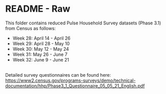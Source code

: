 # README - Raw
This folder contains reduced Pulse Household Survey datasets (Phase 3.1) from Census as follows: </br>
  - Week 28: April 14 - April 26
  - Week 29: April 28 - May 10
  - Week 30: May 12 - May 24
  - Week 31: May 26 - June 7
  - Week 32: June 9 - June 21

</br> Detailed survey questionnaires can be found here: https://www2.census.gov/programs-surveys/demo/technical-documentation/hhp/Phase3_1_Questionnaire_05_05_21_English.pdf 

